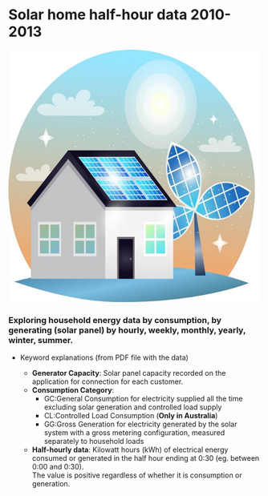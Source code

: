 # Solar home half-hour data 2010-2013
<p align="center"><img src="image/readme.jpg" /></p>

### Exploring household energy data by consumption, by generating (solar panel) by hourly, weekly, monthly, yearly, winter, summer.
* Keyword explanations (from PDF file with the data)

  *  **Generator Capacity**: Solar panel capacity recorded on the application for connection for each customer.
  *  **Consumption Category**:
      * GC:General Consumption for electricity supplied all the time excluding solar generation and controlled load supply
      * CL:Controlled Load Consumption (**Only in Australia**)
      * GG:Gross Generation for electricity generated by the solar system with a gross metering configuration, measured separately to household loads 
  * **Half-hourly data**: Kilowatt hours (kWh) of electrical energy consumed or generated in the half hour ending at 0:30 (eg. between 0:00 and 0:30).\
  The value is positive regardless of whether it is consumption or generation. 
